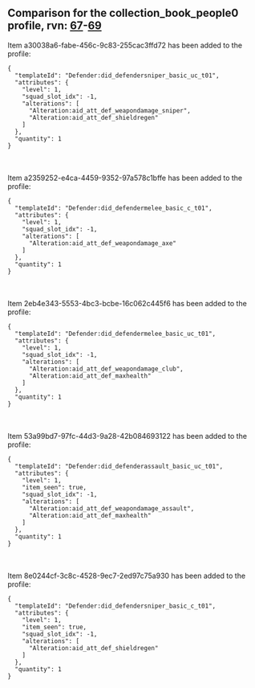 ## Comparison for the collection_book_people0 profile, rvn: [67](https://github.com/PRO100KatYT/FortniteProfileRevisions/tree/main/profiles/collection_book_people0/67%20collection_book_people0.json)-[69](https://github.com/PRO100KatYT/FortniteProfileRevisions/tree/main/profiles/collection_book_people0/69%20collection_book_people0.json)

Item a30038a6-fabe-456c-9c83-255cac3ffd72 has been added to the profile:

```
{
  "templateId": "Defender:did_defendersniper_basic_uc_t01",
  "attributes": {
    "level": 1,
    "squad_slot_idx": -1,
    "alterations": [
      "Alteration:aid_att_def_weapondamage_sniper",
      "Alteration:aid_att_def_shieldregen"
    ]
  },
  "quantity": 1
}
```

<br><br>
Item a2359252-e4ca-4459-9352-97a578c1bffe has been added to the profile:

```
{
  "templateId": "Defender:did_defendermelee_basic_c_t01",
  "attributes": {
    "level": 1,
    "squad_slot_idx": -1,
    "alterations": [
      "Alteration:aid_att_def_weapondamage_axe"
    ]
  },
  "quantity": 1
}
```

<br><br>
Item 2eb4e343-5553-4bc3-bcbe-16c062c445f6 has been added to the profile:

```
{
  "templateId": "Defender:did_defendermelee_basic_uc_t01",
  "attributes": {
    "level": 1,
    "squad_slot_idx": -1,
    "alterations": [
      "Alteration:aid_att_def_weapondamage_club",
      "Alteration:aid_att_def_maxhealth"
    ]
  },
  "quantity": 1
}
```

<br><br>
Item 53a99bd7-97fc-44d3-9a28-42b084693122 has been added to the profile:

```
{
  "templateId": "Defender:did_defenderassault_basic_uc_t01",
  "attributes": {
    "level": 1,
    "item_seen": true,
    "squad_slot_idx": -1,
    "alterations": [
      "Alteration:aid_att_def_weapondamage_assault",
      "Alteration:aid_att_def_maxhealth"
    ]
  },
  "quantity": 1
}
```

<br><br>
Item 8e0244cf-3c8c-4528-9ec7-2ed97c75a930 has been added to the profile:

```
{
  "templateId": "Defender:did_defendersniper_basic_c_t01",
  "attributes": {
    "level": 1,
    "item_seen": true,
    "squad_slot_idx": -1,
    "alterations": [
      "Alteration:aid_att_def_shieldregen"
    ]
  },
  "quantity": 1
}
```

<br><br>
